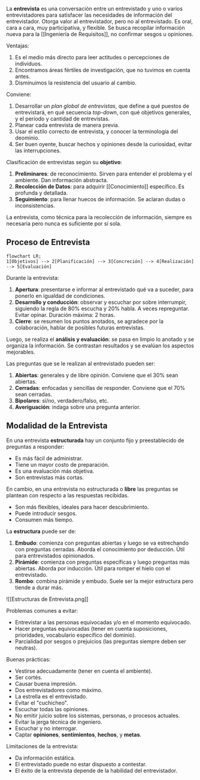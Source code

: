 La **entrevista** es una conversación entre un entrevistado y uno o varios entrevistadores para satisfacer las necesidades de información del entrevistador. Otorga valor al entrevistador, pero no al entrevistado. Es oral, cara a cara, muy participativa, y flexible. Se busca recopilar información nueva para la [[Ingeniería de Requisitos]], no confirmar sesgos u opiniones.

Ventajas:

1. Es el medio más directo para leer actitudes o percepciones de individuos.
2. Encontramos áreas fértiles de investigación, que no tuvimos en cuenta antes.
3. Disminuimos la resistencia del usuario al cambio.

Conviene:

1. Desarrollar un _plan global de entrevistas_, que define a qué puestos de entrevistará, en qué secuencia _top-down_, con qué objetivos generales, y el período y cantidad de entrevistas.
2. Planear cada entrevista de manera previa.
3. Usar el estilo correcto de entrevista, y conocer la terminología del deominio.
4. Ser buen oyente, buscar hechos y opiniones desde la curiosidad, evitar las interrupciones.

Clasificación de entrevistas según su **objetivo**:

1. **Preliminares**: de reconocimiento. Sirven para entender el problema y el ambiente. Dan información abstracta.
2. **Recolección de Datos**: para adquirir [[Conocimiento]] específico. Es profunda y detallada.
3. **Seguimiento**: para llenar huecos de información. Se aclaran dudas o inconsistencias.

La entrevista, como técnica para la recolección de información, siempre es necesaria pero nunca es suficiente por sí sola.

## Proceso de Entrevista

```mermaid
flowchart LR;
1[Objetivos] --> 2[Planificación] --> 3[Concreción] --> 4[Realización] --> 5[Evaluación]
```

Durante la entrevista:

1. **Apertura**: presentarse e informar al entrevistado qué va a suceder, para ponerlo en igualdad de condiciones.
2. **Desarrollo y conducción**: observar y escuchar por sobre interrumpir, siguiendo la regla de 80% escucha y 20% habla. A veces repreguntar. Evitar opinar. Duración máxima: 2 horas.
3. **Cierre**: se resumen los puntos anotados, se agradece por la colaboración, hablar de posibles futuras entrevistas.

Luego, se realiza el **análisis y evaluación**: se pasa en limpio lo anotado y se organiza la información. Se contrastan resultados y se evalúan los aspectos mejorables.

Las preguntas que se le realizan al entrevistado pueden ser:

1. **Abiertas**: generales y de libre opinión. Conviene que el 30% sean abiertas.
2. **Cerradas**: enfocadas y sencillas de responder. Conviene que el 70% sean cerradas.
3. **Bipolares**: sí/no, verdadero/falso, etc.
4. **Averiguación**: indaga sobre una pregunta anterior.

## Modalidad de la Entrevista

En una entrevista **estructurada** hay un conjunto fijo y preestablecido de preguntas a responder:

- Es más fácil de administrar.
- Tiene un mayor costo de preparación.
- Es una evaluación más objetiva.
- Son entrevistas más cortas.

En cambio, en una entrevista no estructurada o **libre** las preguntas se plantean con respecto a las respuestas recibidas.

- Son más flexibles, ideales para hacer descubrimiento.
- Puede introducir sesgos.
- Consumen más tiempo.

La **estructura** puede ser de:

1. **Embudo**: comienza con preguntas abiertas y luego se va estrechando con preguntas cerradas. Aborda el conocimiento por deducción. Útil para entrevistados opinionados.
2. **Pirámide**: comienza con preguntas específicas y luego preguntas más abiertas. Aborda por inducción. Útil para romper el hielo con el entrevistado.
3. **Rombo**: combina pirámide y embudo. Suele ser la mejor estructura pero tiende a durar más.

![[Estructuras de Entrevista.png]]

Problemas comunes a evitar:

- Entrevistar a las personas equivocadas y/o en el momento equivocado.
- Hacer preguntas equivocadas (tener en cuenta suposiciones, prioridades, vocabulario específico del dominio).
- Parcialidad por sesgos o prejuicios (las preguntas siempre deben ser neutras).

Buenas prácticas:

- Vestirse adecuadamente (tener en cuenta el ambiente).
- Ser cortés.
- Causar buena impresión.
- Dos entrevistadores como máximo.
- La estrella es el entrevistado.
- Evitar el "cuchicheo".
- Escuchar todas las opiniones.
- No emitir juicio sobre los sistemas, personas, o procesos actuales.
- Evitar la jerga técnica de ingeniero.
- Escuchar y no interrogar.
- Captar **opiniones**, **sentimientos**, **hechos**, y **metas**.

Limitaciones de la entrevista:

- Da información estática.
- El entrevistado puede no estar dispuesto a contestar.
- El éxito de la entrevista depende de la habilidad del entrevistador.
